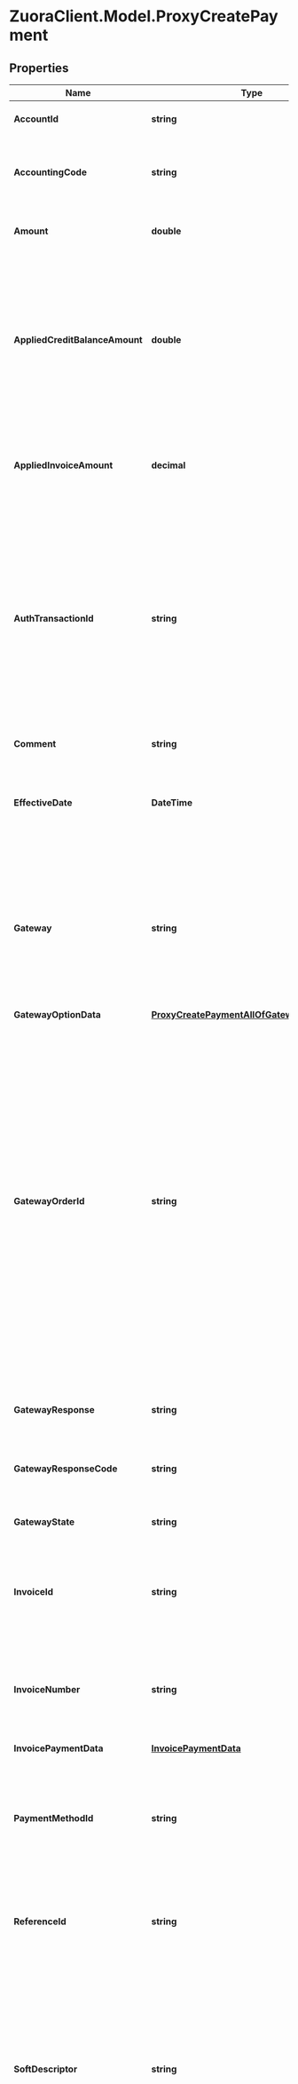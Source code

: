# ZuoraClient.Model.ProxyCreatePayment

## Properties

Name | Type | Description | Notes
------------ | ------------- | ------------- | -------------
**AccountId** | **string** | The unique account ID for the customer that the payment is for.  | 
**AccountingCode** | **string** | The accounting code for the payment. Accounting codes group transactions that contain similar accounting attributes.  | [optional] 
**Amount** | **double** | The amount of the payment.  If Invoice Settlement is enabled, this field is required.  | [optional] 
**AppliedCreditBalanceAmount** | **double** | If you have the Invoice Settlement feature disabled, the value of this field is the amount of the payment to apply to a credit balance. This field is only required if the &#x60;AppliedInvoiceAmount&#x60; field value is null.  If you have the Invoice Settlement feature enabled, the value of this field is created as the unapplied amount.  | [optional] 
**AppliedInvoiceAmount** | **decimal** | The amount of the payment to apply to an invoice. This field is only required if either the &#x60;InvoiceId&#x60; or &#x60;InvoiceNumber&#x60; field is not null.  | [optional] 
**AuthTransactionId** | **string** | The authorization transaction ID from the payment gateway. Use this field for electronic payments, such as credit cards.  The following payment gateways support this field:   - Adyen Integration v2.0   - CyberSource 1.28   - CyberSource 1.97   - CyberSource 2.0   - Chase Paymentech Orbital   - Ingenico ePayments   - SlimPay   - Verifi Global Payment Gateway   - WePay Payment Gateway Integration  | [optional] 
**Comment** | **string** | Additional information related to the payment.  | [optional] 
**EffectiveDate** | **DateTime** | The date when the payment takes effect.  **Note:** This is an optional field that only applies to electronic payments. When specified, it must be set to the date of today.  | 
**Gateway** | **string** | The name of the gateway instance that processes the payment. When creating a payment, the value of this field must be a valid gateway instance name, and this gateway must support the specific payment method. If no value is specified, the default gateway on the Account will be used.  | [optional] 
**GatewayOptionData** | [**ProxyCreatePaymentAllOfGatewayOptionData**](ProxyCreatePaymentAllOfGatewayOptionData.md) |  | [optional] 
**GatewayOrderId** | **string** | A merchant-specified natural key value that can be passed to the electronic payment gateway when a payment is created. If not specified, the payment number will be passed in instead.  Gateways check duplicates on the gateway order ID to ensure that the merchant do not accidentally enter the same transaction twice. This ID can also be used to do reconciliation and tie the payment to a natural key in external systems. The source of this ID varies by merchant. Some merchants use their shopping cart order IDs, and others use something different. Merchants use this ID to track transactions in their eCommerce systems.  | [optional] 
**GatewayResponse** | **string** | The message returned from the payment gateway for the payment. This message is gateway-dependent.  | [optional] 
**GatewayResponseCode** | **string** | The code returned from the payment gateway for the payment. This code is gateway-dependent.  | [optional] 
**GatewayState** | **string** | The status of the payment in the gateway; use for reconciliation.  | [optional] 
**InvoiceId** | **string** | The ID of the invoice that the payment is applied to. When applying a payment to a single invoice, this field is only required if the &#x60;InvoiceNumber&#x60; field is null.  | [optional] 
**InvoiceNumber** | **string** | The unique identification number for the invoice that the payment is applied to. When applying a payment to a single invoice, this field is only required if the &#x60;InvoiceId&#x60; field is null.  | [optional] 
**InvoicePaymentData** | [**InvoicePaymentData**](InvoicePaymentData.md) |  | [optional] 
**PaymentMethodId** | **string** | The ID of the payment method used for the payment.   For a specified credit card payment method, it is recommended that [the support for stored credential transactions](https://knowledgecenter.zuora.com/Billing/Billing_and_Payments/L_Payment_Methods/Stored_credential_transactions) for this payment method is already enabled.  | 
**ReferenceId** | **string** | The transaction ID returned by the payment gateway. Use this field to reconcile payments between your gateway and Zuora Payments.  | [optional] 
**SoftDescriptor** | **string** | A payment gateway-specific field that maps to Zuora for the gateways, Orbital, Vantiv and Verifi.   Zuora passes this field to Verifi directly without verification. In general, this field will be defaulted by the gateway. For Orbital, this field contains two fields separated by an asterisk, &#x60;SDMerchantName&#x60; and &#x60;SDProductionInfo&#x60;. For more information, contact your payment gateway.  | [optional] 
**SoftDescriptorPhone** | **string** | A payment gateway-specific field that maps to Zuora for the gateways, Orbital, Vantiv and Verifi.  Verifi and Orbital determine how to format this string. For more information, contact your payment gateway.  | [optional] 
**Status** | **string** | The status of the payment in Zuora. The only available value is &#x60;Processed&#x60;.  | 
**Type** | **string** | The type of the payment, whether the payment is external or electronic.  | 
**IntegrationIdNS** | **string** | ID of the corresponding object in NetSuite. Only available if you have installed the [Zuora Connector for NetSuite](https://www.zuora.com/connect/app/?appId&#x3D;265).  | [optional] 
**IntegrationStatusNS** | **string** | Status of the payment&#39;s synchronization with NetSuite. Only available if you have installed the [Zuora Connector for NetSuite](https://www.zuora.com/connect/app/?appId&#x3D;265).  | [optional] 
**OriginNS** | **string** | Origin of the corresponding object in NetSuite. Only available if you have installed the [Zuora Connector for NetSuite](https://www.zuora.com/connect/app/?appId&#x3D;265).  | [optional] 
**SyncDateNS** | **string** | Date when the payment was synchronized with NetSuite. Only available if you have installed the [Zuora Connector for NetSuite](https://www.zuora.com/connect/app/?appId&#x3D;265).  | [optional] 
**TransactionNS** | **string** | Related transaction in NetSuite. Only available if you have installed the [Zuora Connector for NetSuite](https://www.zuora.com/connect/app/?appId&#x3D;265).  | [optional] 

[[Back to Model list]](../README.md#documentation-for-models) [[Back to API list]](../README.md#documentation-for-api-endpoints) [[Back to README]](../README.md)

